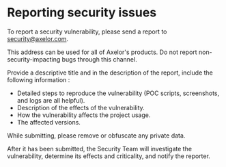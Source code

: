 # Reporting security issues

To report a security vulnerability, please send a report to [security@axelor.com](mailto:security@axelor.com). 

This address can be used for all of Axelor's products. Do not report non-security-impacting bugs through this channel.

Provide a descriptive title and in the description of the report, include the following information :

- Detailed steps to reproduce the vulnerability (POC scripts, screenshots, and logs are all helpful).
- Description of the effects of the vulnerability.
- How the vulnerability affects the project usage.
- The affected versions.

While submitting, please remove or obfuscate any private data.

After it has been submitted, the Security Team will investigate the vulnerability, determine its effects and 
criticality, and notify the reporter.
